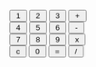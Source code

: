 <br>
</TD>
</TR>
<TR>
<TD>
<INPUT TYPE="button" NAME="one" VALUE=" 1 " OnClick="Calc.Input.value += '1'">
<INPUT TYPE="button" NAME="two" VALUE=" 2 " OnCLick="Calc.Input.value += '2'">
<INPUT TYPE="button" NAME="three" VALUE=" 3 " OnClick="Calc.Input.value += '3'">
<INPUT TYPE="button" NAME="plus" VALUE=" + " OnClick="Calc.Input.value += ' + '">
<br>
<INPUT TYPE="button" NAME="four" VALUE=" 4 " OnClick="Calc.Input.value += '4'">
<INPUT TYPE="button" NAME="five" VALUE=" 5 " OnCLick="Calc.Input.value += '5'">
<INPUT TYPE="button" NAME="six" VALUE=" 6 " OnClick="Calc.Input.value += '6'">
<INPUT TYPE="button" NAME="minus" VALUE=" - " OnClick="Calc.Input.value += ' - '">
<br>
<INPUT TYPE="button" NAME="seven" VALUE=" 7 " OnClick="Calc.Input.value += '7'">
<INPUT TYPE="button" NAME="eight" VALUE=" 8 " OnCLick="Calc.Input.value += '8'">
<INPUT TYPE="button" NAME="nine" VALUE=" 9 " OnClick="Calc.Input.value += '9'">
<INPUT TYPE="button" NAME="times" VALUE=" x " OnClick="Calc.Input.value += ' * '">
<br>
<INPUT TYPE="button" NAME="clear" VALUE=" c " OnClick="Calc.Input.value = ''">
<INPUT TYPE="button" NAME="zero" VALUE=" 0 " OnClick="Calc.Input.value += '0'">
<INPUT TYPE="button" NAME="DoIt" VALUE=" = " OnClick="Calc.Input.value = eval(Calc.Input.value)">
<INPUT TYPE="button" NAME="div" VALUE=" / " OnClick="Calc.Input.value += ' / '">
<br>
</TD>
</TR>
</TABLE>
</FORM>
